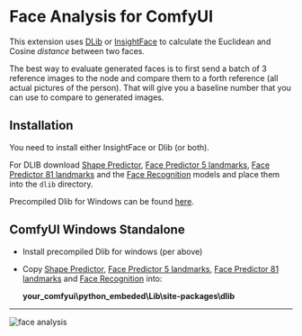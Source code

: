 # Face Analysis for ComfyUI

This extension uses [DLib](http://dlib.net/) or [InsightFace](https://github.com/deepinsight/insightface) to calculate the Euclidean and Cosine *distance* between two faces.

The best way to evaluate generated faces is to first send a batch of 3 reference images to the node and compare them to a forth reference (all actual pictures of the person). That will give you a baseline number that you can use to compare to generated images.

## Installation

You need to install either InsightFace or Dlib (or both).

For DLIB download [Shape Predictor](https://huggingface.co/matt3ounstable/dlib_predictor_recognition/resolve/main/shape_predictor_68_face_landmarks.dat?download=true), [Face Predictor 5 landmarks](https://huggingface.co/matt3ounstable/dlib_predictor_recognition/resolve/main/shape_predictor_5_face_landmarks.dat?download=true), [Face Predictor 81 landmarks](https://huggingface.co/matt3ounstable/dlib_predictor_recognition/resolve/main/shape_predictor_81_face_landmarks.dat?download=true) and the [Face Recognition](https://huggingface.co/matt3ounstable/dlib_predictor_recognition/resolve/main/dlib_face_recognition_resnet_model_v1.dat?download=true) models and place them into the `dlib` directory.

Precompiled Dlib for Windows can be found [here](https://github.com/z-mahmud22/Dlib_Windows_Python3.x).

## ComfyUI Windows Standalone
- Install precompiled Dlib for windows (per above)
- Copy [Shape Predictor](https://huggingface.co/matt3ounstable/dlib_predictor_recognition/resolve/main/shape_predictor_68_face_landmarks.dat?download=true), [Face Predictor 5 landmarks](https://huggingface.co/matt3ounstable/dlib_predictor_recognition/resolve/main/shape_predictor_5_face_landmarks.dat?download=true), [Face Predictor 81 landmarks](https://huggingface.co/matt3ounstable/dlib_predictor_recognition/resolve/main/shape_predictor_81_face_landmarks.dat?download=true) and [Face Recognition](https://huggingface.co/matt3ounstable/dlib_predictor_recognition/resolve/main/dlib_face_recognition_resnet_model_v1.dat?download=true) into:

  **your_comfyui\python_embeded\Lib\site-packages\dlib**
***

![face analysis](./face_analysis.jpg)
